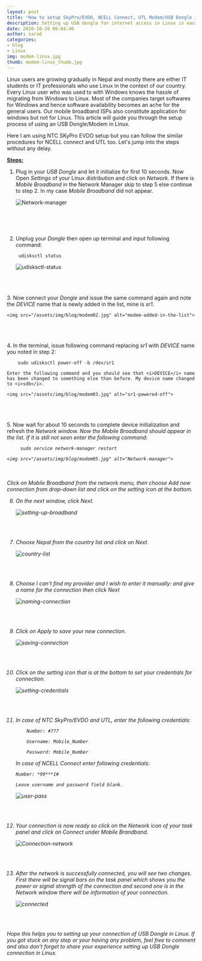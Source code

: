```yaml
---
layout: post
title: "How to setup SkyPro/EVDO, NCELL Connect, UTL Modem/USB Dongle in Linux?"
description: Setting up USB dongle for internet access in Linux is easier when done correctly. Connect your USB modem into the computer and open a terminal. Input the following command to enable the USB modem first.
date: 2016-10-20 06:04:46
author: sarad
categories:
- blog
- Linux
img: modem-linux.jpg
thumb: modem-linux_thumb.jpg
---
```


Linux users are growing gradually in Nepal and mostly there are either IT students or IT professionals who use Linux in the context of our country. Every Linux user who was used to with Windows knows the hassle of migrating from Windows to Linux. Most of the companies target softwares for Windows and hence software availability becomes an ache for the general users. Our mobile broadband ISPs also constitute application for windows but not for Linux. This article will guide you through the setup process of using an USB Dongle/Modem in Linux. <!--more-->

Here I am using NTC SKyPro EVDO setup but you can follow the similar procedures for NCELL connect and UTL too. Let's jump into the steps without any delay.

<u><b>Steps:</b></u>

1. Plug in your <i>USB Dongle</i> and let it initialize for first 10 seconds. Now Open <i>Settings</i> of your Linux distribution and click on <i>Network</i>. If there is <i>Mobile Broadband</i> in the Network Manager skip to step 5 else continue to step 2. In my case <i>Mobile Broadband</i> did not appear.

	<img src="/assets/img/blog/modem0.jpg" alt="Network-manager">
<br><br><br>

2. Unplug your <i>Dongle</i> then open up terminal and input following command:
	
		udisksctl status

	<img src="/assets/img/blog/modem01.jpg" alt="udisksctl-status">
<br><br><br>
3. Now connect your <i>Dongle</i> and issue the same command again and note the <i>DEVICE</i> name that is newly added in the list, mine is <i>sr1</i>.

	<img src="/assets/img/blog/modem02.jpg" alt="modem-added-in-the-list">
<br><br><br>
4. In the terminal, issue following command replacing <i>sr1</i> with <i>DEVICE</i> name you noted in step 2:
		
		sudo udisksctl power-off -b /dev/sr1

	Enter the following command and you should see that <i>DEVICE</i> name has been changed to something else than before. My device name changed to <i>sdb</i>.

	<img src="/assets/img/blog/modem03.jpg" alt="sr1-powered-off">
<br><br><br>
5. Now wait for about 10 seconds to complete device initialization and refresh the <i>Network<i/> window. Now the <i>Mobile Broadband</i> should appear in the list. If it is still not seen enter the following command:

		 sudo service network-manager restart

	<img src="/assets/img/blog/modem05.jpg" alt="Network-manager">
<br><br>
	Click on <i>Mobile Broadband</i> from the network menu, then choose <i>Add new connection</i> from drop-down list and click on the setting icon at the bottom.

6. On the next window, click <i>Next</i>.

	<img src="/assets/img/blog/modem06.jpg" alt="setting-up-broadband">
<br><br>

7. Choose Nepal from the country list and click on <i>Next</i>.

	<img src="/assets/img/blog/modem07.jpg" alt="country-list">
<br><br>

8. Choose <i>I can't find my provider and I wish to enter it manually:</i> and give a name for the connection then click <i>Next<i/>

	<img src="/assets/img/blog/modem08.jpg" alt="naming-connection">
<br><br>

9. Click on <i>Apply</i> to save your new connection.

	<img src="/assets/img/blog/modem09.jpg" alt="saving-connection">
<br><br>

10. Click on the setting icon that is at the bottom to set your credentials for connection.

	<img src="/assets/img/blog/modem9_1.jpg" alt="setting-credentials">
<br><br>

11. In case of NTC SkyPro/EVDO and UTL, enter the following credentials:

			Number: #777

			Username: Mobile_Number

			Password: Mobile_Number

	In case of NCELL Connect enter following credentials:

		Number: *99***1#

		Leave username and password field blank.

	<img src="/assets/img/blog/modem10.jpg" alt="user-pass">
<br><br>

12. Your connection is now ready so click on the <i>Network icon</i> of your task panel and click on <i>Connect</i> under <i>Mobile Brandband</i>.

	<img src="/assets/img/blog/modem11.jpg" alt="Connection-network">
<br><br>

13. After the network is successfully connected, you will see two changes. First there will be signal bars on the task panel which shows you the power or signal strength of the connection and second one is in the <i>Network</i> window there will be information of your connection.

	<img src="/assets/img/blog/modem12.jpg" alt="connected">
<br><br>

Hope this helps you to setting up your connection of USB Dongle in Linux. If you got stuck on any step or your having any problem, feel free to comment and also don't forget to share your experience setting up USB Dongle connection in Linux.